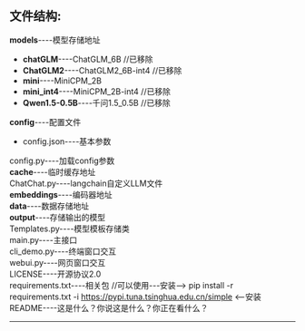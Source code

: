 ## 文件结构:
**models**----模型存储地址  

   - **chatGLM**----ChatGLM_6B             //已移除  
   - **ChatGLM2**----ChatGLM2_6B-int4 //已移除  
   - **mini**----MiniCPM_2B  
   - **mini_int4**----MiniCPM_2B-int4     //已移除  
   - **Qwen1.5-0.5B**----千问1.5_0.5B     //已移除  
   
**config**----配置文件  

   - config.json----基本参数  

config.py----加载config参数  
**cache**----临时缓存地址  
ChatChat.py----langchain自定义LLM文件  
**embeddings**----编码器地址  
**data**----数据存储地址  
**output**----存储输出的模型  
Templates.py----模型模板存储类  
main.py----主接口  
cli_demo.py----终端窗口交互  
webui.py----网页窗口交互  
LICENSE----开源协议2.0  
requirements.txt----相关包      //可以使用---安装--> pip install -r requirements.txt -i https://pypi.tuna.tsinghua.edu.cn/simple <--安装  
README----这是什么？你说这是什么？你正在看什么？  

---
